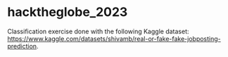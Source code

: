 # hacktheglobe_2023

Classification exercise done with the following Kaggle dataset: https://www.kaggle.com/datasets/shivamb/real-or-fake-fake-jobposting-prediction. 
